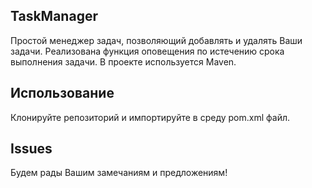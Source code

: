 
TaskManager
---------
Простой менеджер задач, позволяющий добавлять  и удалять Ваши задачи. Реализована функция оповещения по истечению срока выполнения задачи.
В проекте используется Maven.

Использование
----------
Клонируйте репозиторий и импортируйте в среду pom.xml файл. 

Issues
-----------
Будем рады Вашим замечаниям и предложениям!
